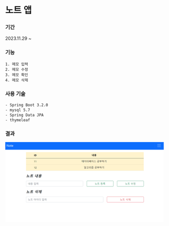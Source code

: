 # 노트 앱

### 기간
2023.11.29 ~ 

### 기능
    1. 메모 입력
    2. 메모 수정
    3. 메모 확인
    4. 메모 삭제

### 사용 기술
    - Spring Boot 3.2.0
    - mysql 5.7
    - Spring Data JPA
    - thymeleaf

### 결과
![](img/result.png)

